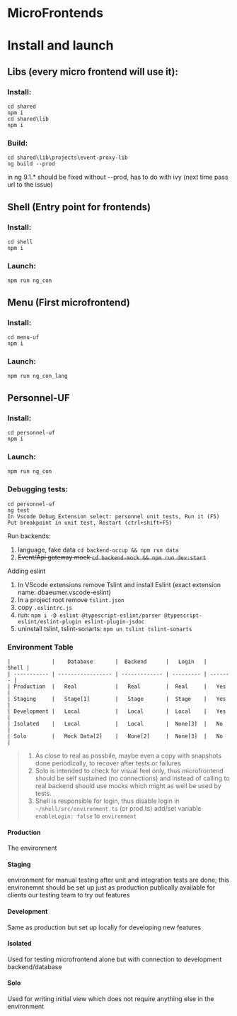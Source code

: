 # MicroFrontends

# Install and launch

## Libs (every micro frontend will use it):
### Install:
    cd shared
    npm i
    cd shared\lib
    npm i
### Build:  
    cd shared\lib\projects\event-proxy-lib
    ng build --prod

in ng 9.1.* should be fixed without --prod, has to do with ivy (next time pass url to the issue)

## Shell (Entry point for frontends)
### Install:
    cd shell
    npm i
### Launch:
    npm run ng_con

## Menu (First microfrontend)
### Install:
    cd menu-uf
    npm i
### Launch:
    npm run ng_con_lang

## Personnel-UF
### Install:
    cd personnel-uf
    npm i
### Launch:
    npm run ng_con
### Debugging tests:
    cd personnel-uf
    ng test
    In Vscode Debug Extension select: personnel unit tests, Run it (F5)
    Put breakpoint in unit test, Restart (ctrl+shift+F5)

Run backends:
1. language, fake data `cd backend-occup && npm run data`  
2. ~~Event/Api gateway mock `cd backend-mock && npm run dev:start`~~

Adding eslint

1. In VScode extensions remove Tslint and install Eslint (exact extension name: dbaeumer.vscode-eslint)
2. In a project root remove `tslint.json`
3. copy `.eslintrc.js`
4. run: `npm i -D eslint @typescript-eslint/parser @typescript-eslint/eslint-plugin eslint-plugin-jsdoc`
5. uninstall tslint, tslint-sonarts: `npm un tslint tslint-sonarts`


### Environment Table
    |             |    Database       |  Backend      |   Login   |   Shell |
    | ----------- | ----------------- | ------------- | --------- | ------- |
    | Production  |   Real            |   Real        |  Real     |   Yes   |
    | Staging     |   Stage[1]        |   Stage       |  Stage    |   Yes   |
    | Development |   Local           |   Local       |  Local    |   Yes   |
    | Isolated    |   Local           |   Local       |  None[3]  |   No    |
    | Solo        |   Mock Data[2]    |   None[2]     |  None[3]  |   No    |

> 1. As close to real as possbile, maybe even a copy with snapshots done periodically, to recover after tests or failures
> 2. Solo is intended to check for visual feel only, thus microfrontend should be self sustained (no connections) and instead of calling to real backend should use mocks which might as well be used by tests.
> 3. Shell is responsible for login, thus disable login in `~/shell/src/environment.ts` (or prod.ts) add/set variable `enableLogin: false` to `environment`
#### Production      
The environment
#### Staging
environment for manual testing after unit and integration tests are done; this environemnt should be set up just as production 
publically available for clients our testing team to try out features
#### Development
Same as production but set up locally for developing new features
#### Isolated
Used for testing microfrontend alone but with connection to development backend/database
#### Solo
Used for writing initial view which does not require anything else in the environment

